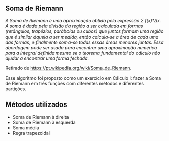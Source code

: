 ## Soma de Riemann ##

_A Soma de Riemann é uma aproximação obtida pela expressão Σ f(x)*Δx. A soma é dada pela divisão da região a ser calculada em formas (retângulos, trapézios, parábolas ou cubos) que juntos formam uma região que é similar àquela a ser medida, então calcula-se a área de cada uma das formas, e finalmente soma-se todas essas áreas menores juntas.  Essa abordagem pode ser usada para encontrar uma aproximação numérica para a integral definida mesmo se o teorema fundamental do cálculo não ajudar a encontrar uma forma fechada._

Retirado de <https://pt.wikipedia.org/wiki/Soma_de_Riemann>.

Esse algoritmo foi proposto como um exercício em Cálculo I: fazer a Soma de Riemann em três funções com diferentes métodos e diferentes partições.

## Métodos utilizados ##
- Soma de Riemann à direita
- Soma de Riemann à esquerda
- Soma média
- Regra trapezoidal
